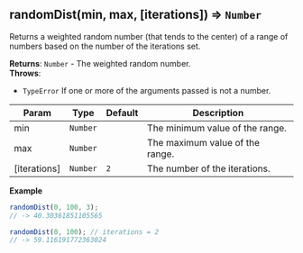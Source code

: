 <a name="randomDist"></a>

## randomDist(min, max, [iterations]) ⇒ <code>Number</code>
Returns a weighted random number (that tends to the center)
of a range of numbers based on the number of the iterations set.

**Returns**: <code>Number</code> - The weighted random number.  
**Throws**:

- <code>TypeError</code> If one or more of the arguments passed is not a number.


| Param | Type | Default | Description |
| --- | --- | --- | --- |
| min | <code>Number</code> |  | The minimum value of the range. |
| max | <code>Number</code> |  | The maximum value of the range. |
| [iterations] | <code>Number</code> | <code>2</code> | The number of the iterations. |

**Example**  
```js
randomDist(0, 100, 3);
// -> 40.30361851105565

randomDist(0, 100); // iterations = 2
// -> 59.116191772363024
```
